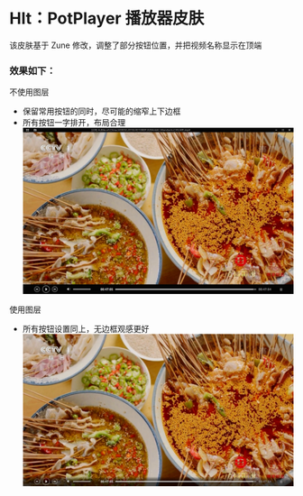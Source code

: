 # Hlt：PotPlayer 播放器皮肤  
该皮肤基于 Zune 修改，调整了部分按钮位置，并把视频名称显示在顶端
### 效果如下：  
不使用图层  
- 保留常用按钮的同时，尽可能的缩窄上下边框
- 所有按钮一字排开，布局合理  
![](https://github.com/leaicc/Image/blob/main/Hlt/SP20211113212100.jpg)
    
使用图层  
- 所有按钮设置同上，无边框观感更好
![](https://github.com/leaicc/Image/blob/main/Hlt/SP20211113215614.jpg)
